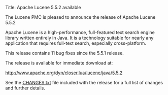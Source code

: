 Title: Apache Lucene 5.5.2 available

The Lucene PMC is pleased to announce the release of Apache Lucene 5.5.2

Apache Lucene is a high-performance, full-featured text search engine
library written entirely in Java. It is a technology suitable for nearly
any application that requires full-text search, especially cross-platform.

This release contains 11 bug fixes since the 5.5.1 release.

The release is available for immediate download at:

  <http://www.apache.org/dyn/closer.lua/lucene/java/5.5.2>

See the [CHANGES.txt](/core/5_5_2/changes/Changes.html) file included with the
release for a full list of changes and further details.

